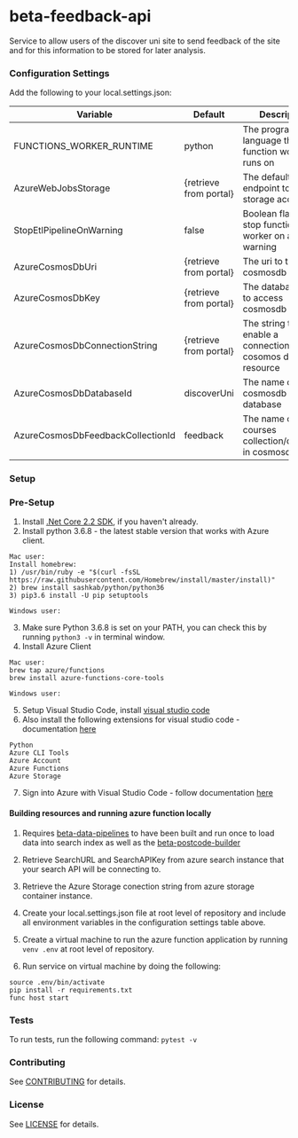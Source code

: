 beta-feedback-api
=================
Service to allow users of the discover uni site to send feedback of the site and for this information to be stored for later analysis.

### Configuration Settings

Add the following to your local.settings.json:

| Variable                          | Default                | Description                                                  |
| ----------------------------------| ---------------------- | ------------------------------------------------------------ |
| FUNCTIONS_WORKER_RUNTIME          | python                 | The programming language the function worker runs on         |
| AzureWebJobsStorage               | {retrieve from portal} | The default endpoint to access storage account               |
| StopEtlPipelineOnWarning          | false                  | Boolean flag to stop function worker on a warning            |
| AzureCosmosDbUri                  | {retrieve from portal} | The uri to the cosmosdb instance                             |
| AzureCosmosDbKey                  | {retrieve from portal} | The database key to access cosmosdb instance                 |
| AzureCosmosDbConnectionString     | {retrieve from portal} | The string to enable a connection to the cosomos db resource |
| AzureCosmosDbDatabaseId           | discoverUni            | The name of the cosmosdb database                            |
| AzureCosmosDbFeedbackCollectionId | feedback               | The name of the courses collection/container in cosmosdb     |

### Setup

### Pre-Setup

1) Install [.Net Core 2.2 SDK](https://dotnet.microsoft.com/download), if you haven't already.
2) Install python 3.6.8 - the latest stable version that works with Azure client.
```
Mac user:
Install homebrew:
1) /usr/bin/ruby -e "$(curl -fsSL https://raw.githubusercontent.com/Homebrew/install/master/install)"
2) brew install sashkab/python/python36
3) pip3.6 install -U pip setuptools

Windows user:
```
3) Make sure Python 3.6.8 is set on your PATH, you can check this by running `python3 -v` in terminal window.
4) Install Azure Client
```
Mac user:
brew tap azure/functions
brew install azure-functions-core-tools

Windows user:
```
5) Setup Visual Studio Code, install [visual studio code](https://code.visualstudio.com/)
6) Also install the following extensions for visual studio code - documentation [here](https://code.visualstudio.com/docs/editor/extension-gallery)

```
Python
Azure CLI Tools
Azure Account
Azure Functions
Azure Storage
```

7) Sign into Azure with Visual Studio Code - follow documentation [here](https://docs.microsoft.com/en-us/azure/azure-functions/tutorial-vs-code-serverless-python#_sign-in-to-azure)

#### Building resources and running azure function locally

1) Requires [beta-data-pipelines](https://github.com/office-for-students/beta-data-pipelines) to have been built and run once to load data into search index as well as the [beta-postcode-builder](https://github.com/office-for-students/beta-postcode-builder)

2) Retrieve SearchURL and SearchAPIKey from azure search instance that your search API will be connecting to.

3) Retrieve the Azure Storage conection string from azure storage container instance.

3) Create your local.settings.json file at root level of repository and include all environment variables in the configuration settings table above.

6) Create a virtual machine to run the azure function application by running `venv .env` at root level of repository.

7) Run service on virtual machine by doing the following:
```
source .env/bin/activate
pip install -r requirements.txt
func host start
```

### Tests

To run tests, run the following command: `pytest -v`

### Contributing

See [CONTRIBUTING](CONTRIBUTING.md) for details.

### License

See [LICENSE](LICENSE.md) for details.